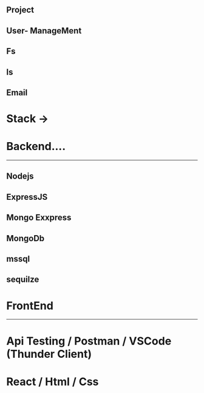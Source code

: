 ## Project 

## User- ManageMent
## Fs
## ls
## Email

# Stack ->

# Backend....
---------------------------------------------
## Nodejs
## ExpressJS
## Mongo Exxpress
## MongoDb
## mssql
## sequilze

# FrontEnd
-----------------------------------------------
# Api Testing / Postman / VSCode (Thunder Client)
# React / Html / Css 
